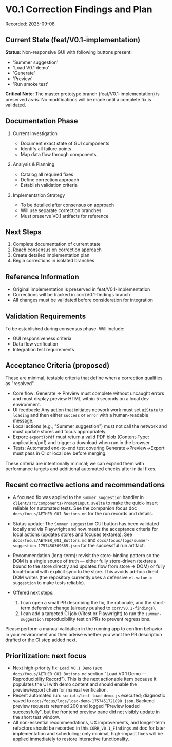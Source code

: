 # V0.1 Correction Findings and Plan

Recorded: 2025-09-08

## Current State (feat/V0.1-implementation)

**Status**: Non-responsive GUI with following buttons present:

- 'Summer suggestion'
- 'Load V0.1 demo'
- 'Generate'
- 'Preview'
- 'Run smoke test'

**Critical Note**: The master prototype branch (feat/V0.1-implementation) is preserved as-is. No modifications will be made until a complete fix is validated.

## Documentation Phase

1. Current Investigation

   - Document exact state of GUI components
   - Identify all failure points
   - Map data flow through components

2. Analysis & Planning

   - Catalog all required fixes
   - Define correction approach
   - Establish validation criteria

3. Implementation Strategy
   - To be detailed after consensus on approach
   - Will use separate correction branches
   - Must preserve V0.1 artifacts for reference

## Next Steps

1. Complete documentation of current state
2. Reach consensus on correction approach
3. Create detailed implementation plan
4. Begin corrections in isolated branches

## Reference Information

- Original implementation is preserved in feat/V0.1-implementation
- Corrections will be tracked in corr/V0.1-findings branch
- All changes must be validated before consideration for integration

## Validation Requirements

To be established during consensus phase. Will include:

- GUI responsiveness criteria
- Data flow verification
- Integration test requirements

## Acceptance Criteria (proposed)

These are minimal, testable criteria that define when a correction qualifies as "resolved".

- Core flow: Generate → Preview must complete without uncaught errors and must display preview HTML within 5 seconds on a local dev environment.
- UI feedback: Any action that initiates network work must set `uiState` to `loading` and then either `success` or `error` with a human-readable message.
- Local actions (e.g., "Summer suggestion") must not call the network and must update stores and focus appropriately.
- Export: `exportToPdf` must return a valid PDF blob (Content-Type: application/pdf) and trigger a download when run in the browser.
- Tests: Automated end-to-end test covering Generate→Preview→Export must pass in CI or local dev before merging.

These criteria are intentionally minimal; we can expand them with performance targets and additional automated checks after initial fixes.

## Recent corrective actions and recommendations

- A focused fix was applied to the `Summer suggestion` handler in `client/src/components/PromptInput.svelte` to make the quick-insert reliable for automated tests. See the companion focus doc `docs/focus/AETHER_GUI_Buttons.md` for the run records and details.

- Status update: The `Summer suggestion` GUI button has been validated locally and via Playwright and now meets the acceptance criteria for local actions (updates stores and focuses textarea). See `docs/focus/AETHER_GUI_Buttons.md` and `docs/focus/logs/summer-suggestion-1757450309665.json` for the successful run artifact.

- Recommendation (long-term): revisit the store-binding pattern so the DOM is a single source of truth — either fully store-driven (textarea bound to the store directly and updates flow from store → DOM) or fully local-bound with explicit sync to the store. This avoids ad-hoc direct DOM writes (the repository currently uses a defensive `el.value = suggestion` to make tests reliable).

- Offered next steps:
  1.  I can open a small PR describing the fix, the rationale, and the short-term defensive change (already pushed to `corr/V0.1-findings`).
  2.  I can add a targeted CI job (Vitest or Playwright) to run the `summer-suggestion` reproducibility test on PRs to prevent regressions.

Please perform a manual validation in the running app to confirm behavior in your environment and then advise whether you want the PR description drafted or the CI step added next.

## Prioritization: next focus

- Next high-priority fix: `Load V0.1 Demo` (see `docs/focus/AETHER_GUI_Buttons.md` section "Load V0.1 Demo — Reproducibility Record"). This is the next actionable item because it populates the UI with demo content and should enable the preview/export chain for manual verification.
- Recent automated run: `scripts/test-load-demo.js` executed; diagnostic saved to `docs/focus/logs/load-demo-1757451721898.json`. Backend preview requests returned 200 and logged "Preview loaded successfully", but the frontend preview pane did not visibly update in the short test window.
- All non-essential recommendations, UX improvements, and longer-term refactors should be recorded in this `CORR_V0.1_Findings.md` doc for later implementation and scheduling; only minimal, high-impact fixes will be applied immediately to restore interactive functionality.
